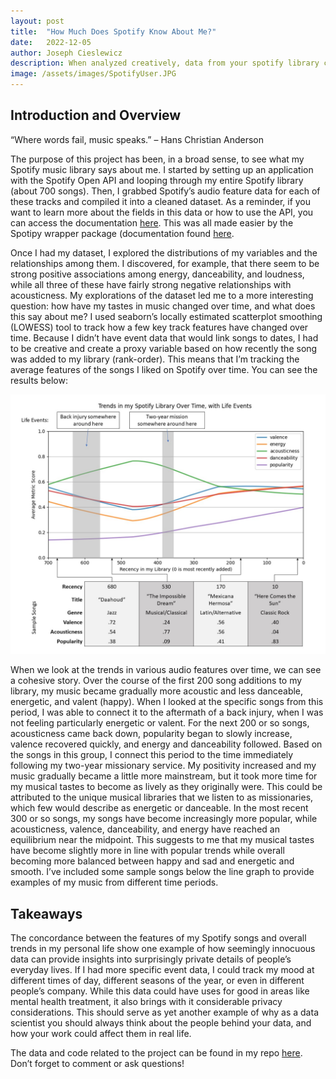 ```yaml
---
layout: post
title:  "How Much Does Spotify Know About Me?"
date:   2022-12-05
author: Joseph Cieslewicz
description: When analyzed creatively, data from your spotify library can tell very personal stories.
image: /assets/images/SpotifyUser.JPG
---
```


## Introduction and Overview

“Where words fail, music speaks.” – Hans Christian Anderson

The purpose of this project has been, in a broad sense, to see what my Spotify music library says about me. I started by setting up an application with the Spotify Open API and looping through my entire Spotify library (about 700 songs). Then, I grabbed Spotify’s audio feature data for each of these tracks and compiled it into a cleaned dataset. As a reminder, if you want to learn more about the fields in this data or how to use the API, you can access the documentation [here](https://developer.spotify.com/documentation/web-api/reference/#/). This was all made easier by the Spotipy wrapper package (documentation found [here](https://spotipy.readthedocs.io/en/master/).

Once I had my dataset, I explored the distributions of my variables and the relationships among them. I discovered, for example, that there seem to be strong positive associations among energy, danceability, and loudness, while all three of these have fairly strong negative relationships with acousticness.  My explorations of the dataset led me to a more interesting question: how have my tastes in music changed over time, and what does this say about me? I used seaborn’s locally estimated scatterplot smoothing (LOWESS) tool to track how a few key track features have changed over time. Because I didn’t have event data that would link songs to dates, I had to be creative and create a proxy variable based on how recently the song was added to my library (rank-order). This means that I’m tracking the average features of the songs I liked on Spotify over time. You can see the results below:

![Data Story](https://github.com/jcieslewicz/stat386-projects/raw/main/assets/images/SpotifyLibraryGraphic.jpg)

When we look at the trends in various audio features over time, we can see a cohesive story. Over the course of the first 200 song additions to my library, my music became gradually more acoustic and less danceable, energetic, and valent (happy). When I looked at the specific songs from this period, I was able to connect it to the aftermath of a back injury, when I was not feeling particularly energetic or valent. For the next 200 or so songs, acousticness came back down, popularity began to slowly increase, valence recovered quickly, and energy and danceability followed. Based on the songs in this group, I connect this period to the time immediately following my two-year missionary service. My positivity increased and my music gradually became a little more mainstream, but it took more time for my musical tastes to become as lively as they originally were. This could be attributed to the unique musical libraries that we listen to as missionaries, which few would describe as energetic or danceable. In the most recent 300 or so songs, my songs have become increasingly more popular, while acousticness, valence, danceability, and energy have reached an equilibrium near the midpoint. This suggests to me that my musical tastes have become slightly more in line with popular trends while overall becoming more balanced between happy and sad and energetic and smooth. I’ve included some sample songs below the line graph to provide examples of my music from different time periods.

## Takeaways

The concordance between the features of my Spotify songs and overall trends in my personal life show one example of how seemingly innocuous data can provide insights into surprisingly private details of people’s everyday lives. If I had more specific event data, I could track my mood at different times of day, different seasons of the year, or even in different people’s company. While this data could have uses for good in areas like mental health treatment, it also brings with it considerable privacy considerations. This should serve as yet another example of why as a data scientist you should always think about the people behind your data, and how your work could affect them in real life.

The data and code related to the project can be found in my repo [here](https://github.com/jcieslewicz/SpotifyProject). Don’t forget to comment or ask questions!


